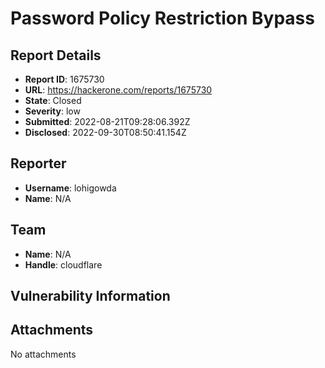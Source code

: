 # Password Policy Restriction Bypass

## Report Details
- **Report ID**: 1675730
- **URL**: https://hackerone.com/reports/1675730
- **State**: Closed
- **Severity**: low
- **Submitted**: 2022-08-21T09:28:06.392Z
- **Disclosed**: 2022-09-30T08:50:41.154Z

## Reporter
- **Username**: lohigowda
- **Name**: N/A

## Team
- **Name**: N/A
- **Handle**: cloudflare

## Vulnerability Information


## Attachments
No attachments
